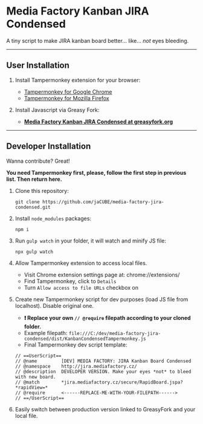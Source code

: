 # Media Factory Kanban JIRA Condensed

A tiny script to make JIRA kanban board better... like... *not* eyes bleeding.

------------------------------------------------------------------------------

## User Installation
1. Install Tampermonkey extension for your browser:
    - [Tampermonkey for Google Chrome](https://chrome.google.com/webstore/detail/tampermonkey/dhdgffkkebhmkfjojejmpbldmpobfkfo?hl=en)
    - [Tampermonkey for Mozilla Firefox](https://addons.mozilla.org/en-US/firefox/addon/tampermonkey/)

2. Install Javascript via Greasy Fork:
    - [**Media Factory Kanban JIRA Condensed at greasyfork.org**](https://greasyfork.org/cs/scripts/375433-media-factory-jira-kanban-board-condensed)

------

## Developer Installation

Wanna contribute? Great!

**You need Tampermonkey first, please, follow the first step in previous list. Then return here.**

1. Clone this repository:
    ```
    git clone https://github.com/jaCUBE/media-factory-jira-condensed.git
    ```

2. Install `node_modules` packages:
    ```
    npm i
    ```

3. Run `gulp watch` in your folder, it will watch and minify JS file:
    ```
    npx gulp watch
    ```

4. Allow Tampermonkey extension to access local files.
    - Visit Chrome extension settings page at: chrome://extensions/
    - Find Tampermonkey, click to `Details`
    - Turn `Allow access to file URLs` checkbox on

5. Create new Tampermonkey script for dev purposes (load JS file from localhost).
    Disable original one.

    - **❗  Replace your own `// @require` filepath according to your cloned folder.**
    - Example filepath: `file:///C:/dev/media-factory-jira-condensed/dist/KanbanCondensedTampermonkey.js`
    - Final Tampermonkey dev script template:

    ```
    // ==UserScript==
    // @name         [DEV] MEDIA FACTORY: JIRA Kanban Board Condensed
    // @namespace    http://jira.mediafactory.cz/
    // @description  DEVELOPER VERSION. Make your eyes *not* to bleed with new board.
    // @match        *jira.mediafactory.cz/secure/RapidBoard.jspa?*rapidView=*
    // @require      <------REPLACE-ME-WITH-YOUR-FILEPATH------>
    // ==/UserScript==
    ```


6. Easily switch between production version linked to GreasyFork and your local file.